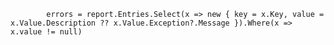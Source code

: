             errors = report.Entries.Select(x => new { key = x.Key, value = x.Value.Description ?? x.Value.Exception?.Message }).Where(x => x.value != null)
